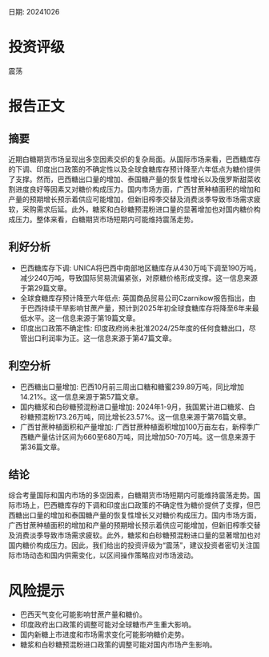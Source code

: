 
日期: 20241026

# 投资评级

震荡

# 报告正文

## 摘要

近期白糖期货市场呈现出多空因素交织的复杂局面。从国际市场来看，巴西糖库存的下调、印度出口政策的不确定性以及全球食糖库存预计降至六年低点为糖价提供了支撑。然而，巴西糖出口量的增加、泰国糖产量的恢复性增长以及俄罗斯甜菜收割进度良好等因素又对糖价构成压力。国内市场方面，广西甘蔗种植面积的增加和产量的预期增长预示着供应可能增加，但新旧榨季交替及消费淡季导致市场需求疲软，采购需求后延。此外，糖浆和白砂糖预混粉进口量的显著增加也对国内糖价构成压力。整体来看，白糖期货市场短期内可能维持震荡走势。

## 利好分析

* 巴西糖库存下调: UNICA将巴西中南部地区糖库存从430万吨下调至190万吨，减少240万吨，导致国际贸易流偏紧张，对原糖价格形成支撑。这一信息来源于第29篇文章。
* 全球食糖库存预计降至六年低点: 英国商品贸易公司Czarnikow报告指出，由于巴西持续干旱影响甘蔗产量，预计到2025年初全球食糖库存将降至6年来最低水平。这一信息来源于第19篇文章。
* 印度出口政策不确定性: 印度政府尚未批准2024/25年度的任何食糖出口，尽管出口利润率为正。这一信息来源于第47篇文章。

## 利空分析

* 巴西糖出口量增加: 巴西10月前三周出口糖和糖蜜239.89万吨，同比增加14.21%。这一信息来源于第57篇文章。
* 国内糖浆和白砂糖预混粉进口量增加: 2024年1-9月，我国累计进口糖浆、白砂糖预混粉173.26万吨，同比增长23.57%。这一信息来源于第76篇文章。
* 广西甘蔗种植面积和产量增加: 广西甘蔗种植面积增加100万亩左右，新榨季广西糖产量估计区间为660至680万吨，同比增加50-70万吨。这一信息来源于第36篇文章。

## 结论

综合考量国际和国内市场的多空因素，白糖期货市场短期内可能维持震荡走势。国际市场上，巴西糖库存的下调和印度出口政策的不确定性为糖价提供了支撑，但巴西糖出口量的增加和泰国糖产量的恢复性增长又对糖价构成压力。国内市场方面，广西甘蔗种植面积的增加和产量的预期增长预示着供应可能增加，但新旧榨季交替及消费淡季导致市场需求疲软。此外，糖浆和白砂糖预混粉进口量的显著增加也对国内糖价构成压力。因此，我们给出的投资评级为“震荡”，建议投资者密切关注国际市场动态和国内供需变化，以区间操作策略应对市场波动。

# 风险提示

* 巴西天气变化可能影响甘蔗产量和糖价。
* 印度政府出口政策的调整可能对全球糖市产生重大影响。
* 国内新糖上市进度和市场需求变化可能影响糖价走势。
* 糖浆和白砂糖预混粉进口政策的调整可能对国内市场产生影响。
